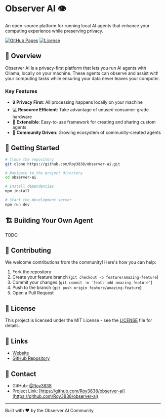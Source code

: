 # Observer AI 👁️

An open-source platform for running local AI agents that enhance your computing experience while preserving privacy.

[![GitHub Pages](https://img.shields.io/badge/GitHub%20Pages-Deployed-success)](https://roy3838.github.io/observer-ai)
[![License](https://img.shields.io/badge/License-MIT-blue.svg)](LICENSE)

## 🚀 Overview

Observer AI is a privacy-first platform that lets you run AI agents with Ollama, locally on your machine. These agents can observe and assist with your computing tasks while ensuring your data never leaves your computer.

### Key Features

- 🔒 **Privacy First**: All processing happens locally on your machine
- 💻 **Resource Efficient**: Take advantage of unused consumer-grade hardware
- 🔌 **Extensible**: Easy-to-use framework for creating and sharing custom agents
- 🤝 **Community Driven**: Growing ecosystem of community-created agents

## 🚀 Getting Started

```bash
# Clone the repository
git clone https://github.com/Roy3838/observer-ai.git

# Navigate to the project directory
cd observer-ai

# Install dependencies
npm install

# Start the development server
npm run dev
```

## 🏗️ Building Your Own Agent

TODO

## 🤝 Contributing

We welcome contributions from the community! Here's how you can help:

1. Fork the repository
2. Create your feature branch (`git checkout -b feature/amazing-feature`)
3. Commit your changes (`git commit -m 'feat: add amazing feature'`)
4. Push to the branch (`git push origin feature/amazing-feature`)
5. Open a Pull Request

## 📄 License

This project is licensed under the MIT License - see the [LICENSE](LICENSE) file for details.

## 🔗 Links

- [Website](https://roy3838.github.io/observer-ai)
- [GitHub Repository](https://github.com/Roy3838/observer-ai)

## 📧 Contact

- GitHub: [@Roy3838](https://github.com/Roy3838)
- Project Link: [https://github.com/Roy3838/observer-ai](https://github.com/Roy3838/observer-ai)

---

Built with ❤️  by the Observer AI Community

